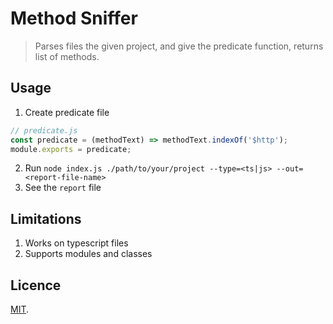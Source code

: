 # Method Sniffer
> Parses files the given project, and give the predicate function, returns list of methods.

## Usage
1. Create predicate file
```js
// predicate.js
const predicate = (methodText) => methodText.indexOf('$http');
module.exports = predicate;
```
2. Run `node index.js ./path/to/your/project --type=<ts|js> --out=<report-file-name>`
3. See the `report` file

## Limitations
1. Works on typescript files
2. Supports modules and classes 

## Licence
[MIT](./LICENCE).
